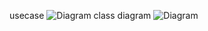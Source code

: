 usecase
![Diagram](https://www.planttext.com/plantuml/png/ZD0_2i8m68VXFQVeg4CzWWZTlS97Q4jIR5Df4h6p5n0S74Jm3mxgucg2EAHuZvp0AqXBGGN1hE7zVJpagUy3Bd0XP9OY78gyy8RaSR5wdK1aheoqZm6LfJan80a6ONOPfEQ6aEHnY7diTQfvDMC4HkO64xC1OTKs1shr0lXZstrt0KqmSAiqX5RjCvWQ5JOBBajWX5R7prWoKdU7SNrg2QAmUj_Kj1Qk6878gZFh8lHjzdo__zVqQ-B22txyHBjsz_x1URsUeyObQgyvwmOnYsIMlW000F__0m00)
class diagram
![Diagram](https://www.planttext.com/plantuml/png/b9A_QiCm4CPtFONmMF3GrLEWIwUymc5i8nsnhc2VXr0wvm5A2QKKwdGB13faQKJf8CXxw0dw2iLjx3Xksj19dExFxxvF-h3levBZWYkJYoIForAErVR5sqU4rBsIajSYb9X64eb5ADajAP8b5qYg2Ijlxx1DAlJs0O7TYdIlA3Cnvbry8tQS2rrDtP90OGpi5WPoz_OtBTbr6BVkNq-GD93IwEtCVBTsa4jlRw7SreF1TA0n6cXkoDgjIG4ZGU9g8EqMUsGtVQpzPiKm-R7uoVdaxJr2MZN9JWWfzpG5zflwAf9fpDc1ZZbmuUtpWDHwqdSnEkhjlwY3Jn2S1p8CpxxErj9VQoZe6IEEFdE_TYzDZ39AAvD_0W00__y30000)

